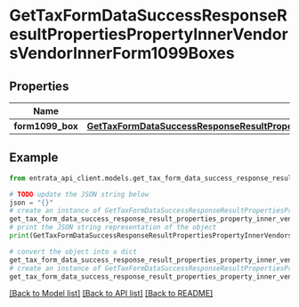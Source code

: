# GetTaxFormDataSuccessResponseResultPropertiesPropertyInnerVendorsVendorInnerForm1099Boxes


## Properties

Name | Type | Description | Notes
------------ | ------------- | ------------- | -------------
**form1099_box** | [**GetTaxFormDataSuccessResponseResultPropertiesPropertyInnerVendorsVendorInnerForm1099BoxesForm1099Box**](GetTaxFormDataSuccessResponseResultPropertiesPropertyInnerVendorsVendorInnerForm1099BoxesForm1099Box.md) |  | [optional] 

## Example

```python
from entrata_api_client.models.get_tax_form_data_success_response_result_properties_property_inner_vendors_vendor_inner_form1099_boxes import GetTaxFormDataSuccessResponseResultPropertiesPropertyInnerVendorsVendorInnerForm1099Boxes

# TODO update the JSON string below
json = "{}"
# create an instance of GetTaxFormDataSuccessResponseResultPropertiesPropertyInnerVendorsVendorInnerForm1099Boxes from a JSON string
get_tax_form_data_success_response_result_properties_property_inner_vendors_vendor_inner_form1099_boxes_instance = GetTaxFormDataSuccessResponseResultPropertiesPropertyInnerVendorsVendorInnerForm1099Boxes.from_json(json)
# print the JSON string representation of the object
print(GetTaxFormDataSuccessResponseResultPropertiesPropertyInnerVendorsVendorInnerForm1099Boxes.to_json())

# convert the object into a dict
get_tax_form_data_success_response_result_properties_property_inner_vendors_vendor_inner_form1099_boxes_dict = get_tax_form_data_success_response_result_properties_property_inner_vendors_vendor_inner_form1099_boxes_instance.to_dict()
# create an instance of GetTaxFormDataSuccessResponseResultPropertiesPropertyInnerVendorsVendorInnerForm1099Boxes from a dict
get_tax_form_data_success_response_result_properties_property_inner_vendors_vendor_inner_form1099_boxes_from_dict = GetTaxFormDataSuccessResponseResultPropertiesPropertyInnerVendorsVendorInnerForm1099Boxes.from_dict(get_tax_form_data_success_response_result_properties_property_inner_vendors_vendor_inner_form1099_boxes_dict)
```
[[Back to Model list]](../README.md#documentation-for-models) [[Back to API list]](../README.md#documentation-for-api-endpoints) [[Back to README]](../README.md)


